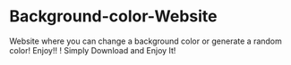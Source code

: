 # Background-color-Website
Website where you can change a background color or generate a random color!
Enjoy!!
!
Simply Download and Enjoy It!

